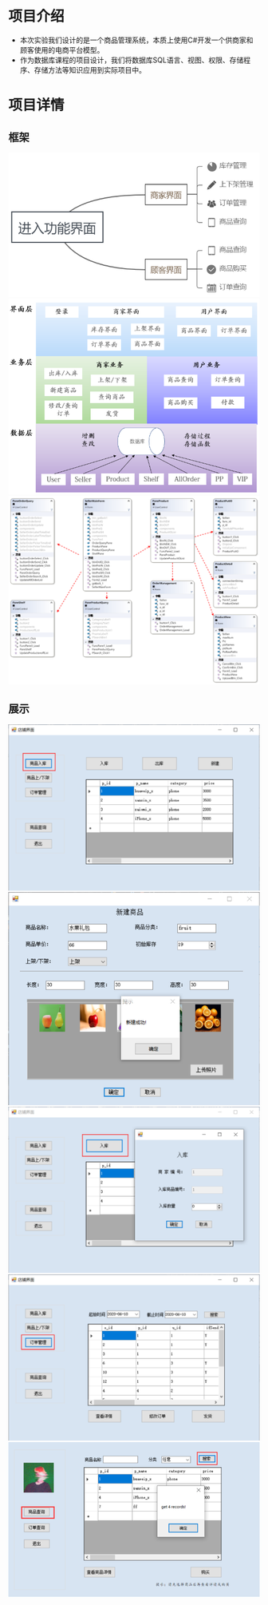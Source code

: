 # 项目介绍
- 本次实验我们设计的是一个商品管理系统，本质上使用C#开发一个供商家和顾客使用的电商平台模型。
- 作为数据库课程的项目设计，我们将数据库SQL语言、视图、权限、存储程序、存储方法等知识应用到实际项目中。

# 项目详情
## 框架
![图片1（图1）](https://github.com/DaydreamWy/database/raw/master/pic/info0.png)<br/>
![图片2（图2）](https://github.com/DaydreamWy/database/raw/master/pic/info1.png)<br/>
![图片3（图3）](https://github.com/DaydreamWy/database/raw/master/pic/info2.png)<br/>

## 展示
![图片1（图1）](https://github.com/DaydreamWy/database/raw/master/pic/pic1.png)<br/>
![图片2（图2）](https://github.com/DaydreamWy/database/raw/master/pic/pic2.png)<br/>
![图片3（表3）](https://github.com/DaydreamWy/database/raw/master/pic/pic3.png)<br/>
![图片4（图4）](https://github.com/DaydreamWy/database/raw/master/pic/pic4.png)<br/>
![图片5（表5）](https://github.com/DaydreamWy/database/raw/master/pic/pic5.png)<br/>
